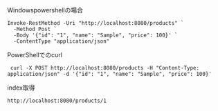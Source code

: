 
Windowspowershellの場合
```
Invoke-RestMethod -Uri "http://localhost:8080/products" `
  -Method Post `
  -Body '{"id": "1", "name": "Sample", "price": 100}' `
  -ContentType "application/json"
```

PowerShellでのcurl
```
 curl -X POST http://localhost:8080/products -H "Content-Type: application/json" -d '{"id": "1", "name": "Sample", "price": 100}'
```

index取得
```
http://localhost:8080/products/1
```


